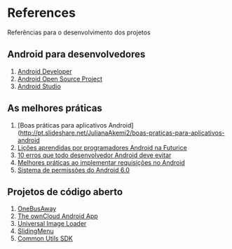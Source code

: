 # References
Referências para o desenvolvimento dos projetos

## Android para desenvolvedores 
1. [Android Developer](https://developer.android.com/)
2. [Android Open Source Project](http://source.android.com/)
3. [Android Studio](https://developer.android.com/studio/)

## As melhores práticas
1. [Boas práticas para aplicativos Android](http://pt.slideshare.net/JulianaAkemi2/boas-praticas-para-aplicativos-android
2. [Lições aprendidas por programadores Android na Futurice](https://github.com/futurice/android-best-practices/blob/master/translations/Portuguese/README.pt.md)
2. [10 erros que todo desenvolvedor Android deve evitar](https://tasafo.wordpress.com/2015/04/13/10-erros-que-todo-desenvolvedor-android-deve-evitar/)
3. [Melhores práticas ao implementar requisições no Android](http://pt.stackoverflow.com/questions/81976/melhores-pr%C3%A1ticas-ao-implementar-requisi%C3%A7%C3%B5es-no-android)
4. [Sistema de permissões do Android 6.0](http://ricardolecheta.com.br/?p=560)

## Projetos de código aberto
1. [OneBusAway](https://github.com/OneBusAway/onebusaway-android)
2. [The ownCloud Android App](https://github.com/owncloud/android)
3. [Universal Image Loader](https://github.com/nostra13/Android-Universal-Image-Loader)
4. [SlidingMenu](https://github.com/jfeinstein10/SlidingMenu)
5. [Common Utils SDK](https://github.com/CommonUtils/android)
